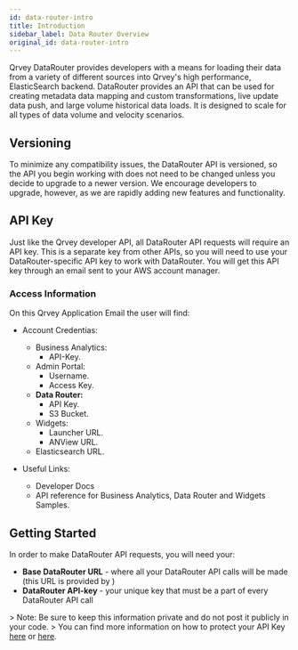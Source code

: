 ```yaml
---
id: data-router-intro
title: Introduction
sidebar_label: Data Router Overview
original_id: data-router-intro
---
```

<div style={{textAlign: "justify"}}>

Qrvey DataRouter provides developers with a means for loading their data from a variety of different sources into Qrvey's high performance, ElasticSearch backend. DataRouter provides an API that can be used for creating metadata data mapping and custom transformations, live update data push, and large volume historical data loads. It is designed to scale for all types of data volume and velocity scenarios.

## Versioning

To minimize any compatibility issues, the DataRouter API is versioned, so the API you begin working with does not need to be changed unless you decide to upgrade to a newer version. We encourage developers to upgrade, however, as we are rapidly adding new features and functionality.

## API Key

Just like the Qrvey developer API, all DataRouter API requests will require an API key.  This is a separate key from other APIs, so you will need to use your DataRouter-specific API key to work with DataRouter. You will get this API key through an email sent to your AWS account manager.

### Access Information

On this Qrvey Application Email the user will find:

-   Account Credentias:
    -   Business Analytics:
        -   API-Key.
    -   Admin Portal:
        -   Username.
        -   Access Key.
    -   **Data Router:**
        -   API Key.
        -   S3 Bucket.
    -   Widgets:
        -   Launcher URL.
        -   ANView URL.
    -   Elasticsearch URL.

-   Useful Links:
    -   Developer Docs
    -   API reference for Business Analytics, Data Router and Widgets Samples.

## Getting Started

In order to make DataRouter API requests, you will need your:

-   **Base DataRouter URL** - where all your DataRouter API calls will be made (this URL is provided by )
-   **DataRouter API-key** - your unique key that must be a part of every DataRouter API call

&gt; Note: Be sure to keep this information private and do not post it publicly in your code.
&gt; You can find more information on how to protect your API Key [here](https://developer.linkedin.com/docs/best-practices) or [here](https://support.google.com/googleapi/answer/6310037).

</div>
